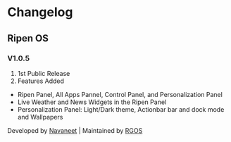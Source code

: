 # Changelog
## Ripen OS
### V1.0.5
1. 1st Public Release
2. Features Added
  - Ripen Panel, All Apps Pannel, Control Panel, and Personalization Panel
  - Live Weather and News Widgets in the Ripen Panel
  - Personalization Panel: Light/Dark theme, Actionbar bar and dock mode and Wallpapers

Developed by [Navaneet](https://github.com/navaneet239) | Maintained by [RGOS](https://github.com/ripenos)
